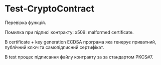 # Test-CryptoContract
Перевірка функцій.

Помилка при підписі контракту: x509: malformed certificate.

В certificate + key generation ECDSA програма яка генерує приватний, публічний ключ та самопідписний сертифікат.

В test процес підписання файлу контракту за за стандартом PKCS#7.
